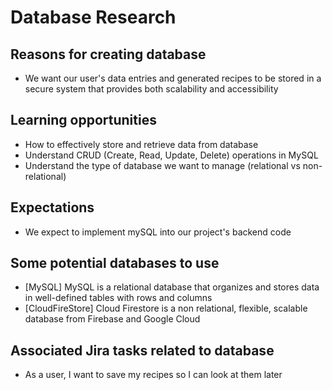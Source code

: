 # Database Research

## Reasons for creating database

- We want our user's data entries and generated recipes to be stored in a secure system that provides both scalability and accessibility

## Learning opportunities

- How to effectively store and retrieve data from database
- Understand CRUD (Create, Read, Update, Delete) operations in MySQL
- Understand the type of database we want to manage (relational vs non-relational)

## Expectations

- We expect to implement mySQL into our project's backend code

## Some potential databases to use

- [MySQL] MySQL is a relational database that organizes and stores data in well-defined tables with rows and columns
- [CloudFireStore] Cloud Firestore is a non relational, flexible, scalable database from Firebase and Google Cloud

## Associated Jira tasks related to database

- As a user, I want to save my recipes so I can look at them later
